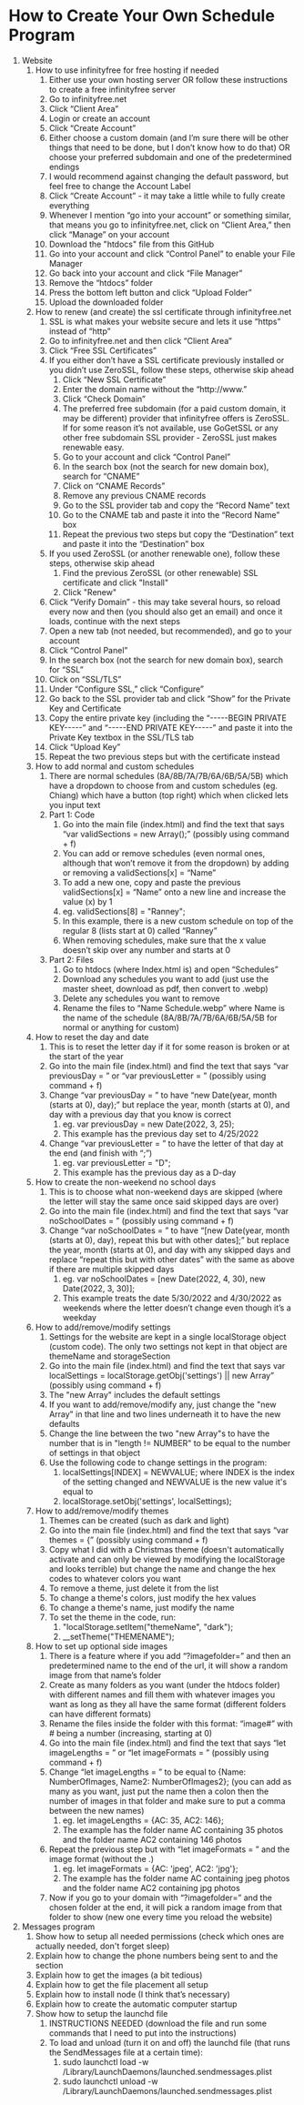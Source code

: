 # How to Create Your Own Schedule Program

1. Website
   1. How to use infinityfree for free hosting if needed
      1. Either use your own hosting server OR follow these instructions to create a free infinityfree server
      2. Go to infinityfree.net
      3. Click “Client Area”
      4. Login or create an account
      5. Click “Create Account”
      6. Either choose a custom domain (and I’m sure there will be other things that need to be done, but I don’t know how to do that) OR choose your preferred subdomain and one of the predetermined endings
      7. I would recommend against changing the default password, but feel free to change the Account Label
      8. Click “Create Account” - it may take a little while to fully create everything
      9. Whenever I mention “go into your account” or something similar, that means you go to infinityfree.net, click on “Client Area,” then click “Manage” on your account
      10. Download the "htdocs" file from this GitHub
      11. Go into your account and click “Control Panel” to enable your File Manager
      12. Go back into your account and click “File Manager”
      13. Remove the “htdocs” folder
      14. Press the bottom left button and click “Upload Folder”
      15. Upload the downloaded folder
   2. How to renew (and create) the ssl certificate through infinityfree.net
      1. SSL is what makes your website secure and lets it use “https” instead of “http”
      2. Go to infinityfree.net and then click “Client Area”
      3. Click “Free SSL Certificates”
      4. If you either don’t have a SSL certificate previously installed or you didn’t use ZeroSSL, follow these steps, otherwise skip ahead
         1. Click “New SSL Certificate”
         2. Enter the domain name without the “ht<span>tp://</span>w<span>ww.</span>”
         3. Click “Check Domain”
         4. The preferred free subdomain (for a paid custom domain, it may be different) provider that infinityfree offers is ZeroSSL. If for some reason it’s not available, use GoGetSSL or any other free subdomain SSL provider - ZeroSSL just makes renewable easy.
         5. Go to your account and click “Control Panel”
         6. In the search box (not the search for new domain box), search for “CNAME”
         7. Click on “CNAME Records”
         8. Remove any previous CNAME records
         9. Go to the SSL provider tab and copy the “Record Name” text
         10. Go to the CNAME tab and paste it into the “Record Name” box
         11. Repeat the previous two steps but copy the “Destination” text and paste it into the “Destination” box
      5. If you used ZeroSSL (or another renewable one), follow these steps, otherwise skip ahead
         1. Find the previous ZeroSSL (or other renewable) SSL certificate and click "Install"
         2. Click "Renew"
      6. Click “Verify Domain” - this may take several hours, so reload every now and then (you should also get an email) and once it loads, continue with the next steps
      7. Open a new tab (not needed, but recommended), and go to your account
      8. Click “Control Panel”
      9. In the search box (not the search for new domain box), search for “SSL”
      10. Click on “SSL/TLS”
      11. Under “Configure SSL,” click “Configure”
      12. Go back to the SSL provider tab and click “Show” for the Private Key and Certificate
      13. Copy the entire private key (including the “-----BEGIN PRIVATE KEY-----” and “-----END PRIVATE KEY-----” and paste it into the Private Key textbox in the SSL/TLS tab
      14. Click “Upload Key”
      15. Repeat the two previous steps but with the certificate instead
   3. How to add normal and custom schedules
      1. There are normal schedules (8A/8B/7A/7B/6A/6B/5A/5B) which have a dropdown to choose from and custom schedules (eg. Chiang) which have a button (top right) which when clicked lets you input text
      2. Part 1: Code
         1. Go into the main file (index.html) and find the text that says “var validSections = new Array();” (possibly using command + f)
         2. You can add or remove schedules (even normal ones, although that won’t remove it from the dropdown) by adding or removing a validSections[x] = “Name”
         3. To add a new one, copy and paste the previous validSections[x] = “Name” onto a new line and increase the value (x) by 1
         4. eg. validSections[8] = "Ranney";
         5. In this example, there is a new custom schedule on top of the regular 8 (lists start at 0) called “Ranney”
         6. When removing schedules, make sure that the x value doesn’t skip over any number and starts at 0
      3. Part 2: Files
         1. Go to htdocs (where Index.html is) and open “Schedules”
         2. Download any schedules you want to add (just use the master sheet, download as pdf, then convert to .webp)
         3. Delete any schedules you want to remove
         4. Rename the files to “Name Schedule.webp” where Name is the name of the schedule (8A/8B/7A/7B/6A/6B/5A/5B for normal or anything for custom)
   4. How to reset the day and date
      1. This is to reset the letter day if it for some reason is broken or at the start of the year
      2. Go into the main file (index.html) and find the text that says “var previousDay = ” or “var previousLetter = ” (possibly using command + f)
      3. Change “var previousDay = ” to have “new Date(year, month (starts at 0), day);” but replace the year, month (starts at 0), and day with a previous day that you know is correct
         1. eg. var previousDay = new Date(2022, 3, 25);
         2. This example has the previous day set to 4/25/2022
      4. Change “var previousLetter = ” to have the letter of that day at the end (and finish with “;”)
         1. eg. var previousLetter = "D";
         2. This example has the previous day as a D-day
   5. How to create the non-weekend no school days
      1. This is to choose what non-weekend days are skipped (where the letter will stay the same once said skipped days are over)
      2. Go into the main file (index.html) and find the text that says “var noSchoolDates = ” (possibly using command + f)
      3. Change “var noSchoolDates = ” to have “[new Date(year, month (starts at 0), day), repeat this but with other dates];” but replace the year, month (starts at 0), and day with any skipped days and replace “repeat this but with other dates” with the same as above if there are multiple skipped days
         1. eg. var noSchoolDates = [new Date(2022, 4, 30), new Date(2022, 3, 30)];
         2. This example treats the date 5/30/2022 and 4/30/2022 as weekends where the letter doesn’t change even though it’s a weekday
   6. How to add/remove/modify settings
      1. Settings for the website are kept in a single localStorage object (custom code). The only two settings not kept in that object are themeName and storageSection
      2. Go into the main file (index.html) and find the text that says var localSettings = localStorage.getObj('settings') || new Array” (possibly using command + f)
      3. The "new Array" includes the default settings
      4. If you want to add/remove/modify any, just change the "new Array" in that line and two lines underneath it to have the new defaults
      5. Change the line between the two "new Array"s to have the number that is in "length != NUMBER" to be equal to the number of settings in that object
      6. Use the following code to change settings in the program:
         1. localSettings[INDEX] = NEWVALUE; where INDEX is the index of the setting changed and NEWVALUE is the new value it's equal to
         2. localStorage.setObj('settings', localSettings);
   8. How to add/remove/modify themes
      1. Themes can be created (such as dark and light)
      2. Go into the main file (index.html) and find the text that says “var themes = {” (possibly using command + f)
      3. Copy what I did with a Christmas theme (doesn't automatically activate and can only be viewed by modifying the localStorage and looks terrible) but change the name and change the hex codes to whatever colors you want
      4. To remove a theme, just delete it from the list
      5. To change a theme's colors, just modify the hex values
      6. To change a theme's name, just modify the name
      7. To set the theme in the code, run:
         1. "localStorage.setItem("themeName", "dark");
         2. __setTheme("THEMENAME");
   9. How to set up optional side images
      1. There is a feature where if you add “?imagefolder=” and then an predetermined name to the end of the url, it will show a random image from that name’s folder
      2. Create as many folders as you want (under the htdocs folder) with different names and fill them with whatever images you want as long as they all have the same format (different folders can have different formats)
      3. Rename the files inside the folder with this format: “image#” with # being a number (increasing, starting at 0)
      4. Go into the main file (index.html) and find the text that says “let imageLengths = ” or “let imageFormats = ” (possibly using command + f)
      5. Change “let imageLengths = ” to be equal to {Name: NumberOfImages, Name2: NumberOfImages2}; (you can add as many as you want, just put the name then a colon then the number of images in that folder and make sure to put a comma between the new names)
         1. eg. let imageLengths = {AC: 35, AC2: 146};
         2. The example has the folder name AC containing 35 photos and the folder name AC2 containing 146 photos
      6. Repeat the previous step but with “let imageFormats = ” and the image format (without the .)
         1. eg. let imageFormats = {AC: 'jpeg', AC2: 'jpg'};
         2. The example has the folder name AC containing jpeg photos and the folder name AC2 containing jpg photos
      7. Now if you go to your domain with “?imagefolder=” and the chosen folder at the end, it will pick a random image from that folder to show (new one every time you reload the website)
2. Messages program
   1. Show how to setup all needed permissions (check which ones are actually needed, don't forget sleep)
   2. Explain how to change the phone numbers being sent to and the section
   3. Explain how to get the images (a bit tedious)
   4. Explain how to get the file placement all setup
   5. Explain how to install node (I think that’s necessary)
   6. Explain how to create the automatic computer startup
   7. Show how to setup the launchd file
      1. INSTRUCTIONS NEEDED (download the file and run some commands that I need to put into the instructions)
      2. To load and unload (turn it on and off) the launchd file (that runs the SendMessages file at a certain time):
         1. sudo launchctl load -w /Library/LaunchDaemons/launched.sendmessages.plist
         2. sudo launchctl unload -w /Library/LaunchDaemons/launched.sendmessages.plist
